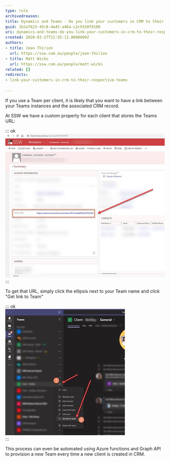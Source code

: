```yaml
---
type: rule
archivedreason: 
title: Dynamics and Teams - Do you link your customers in CRM to their respective Teams?
guid: 1b2a7623-45c8-4a45-a46a-c2c9150f9180
uri: dynamics-and-teams-do-you-link-your-customers-in-crm-to-their-respective-teams
created: 2020-03-27T21:55:12.0000000Z
authors:
- title: Jean Thirion
  url: https://ssw.com.au/people/jean-thirion
- title: Matt Wicks
  url: https://ssw.com.au/people/matt-wicks
related: []
redirects:
- link-your-customers-in-crm-to-their-respective-teams

---
```


If you use a Team per client, it is likely that you want to have a link between your Teams instances and the associated CRM record.

<!--endintro-->

At SSW we have a custom property for each client that stores the Teams URL:


::: ok  
![Figure: Live CRM | Company/Account Form – added Teams URL field](live-crm.jpg)  
:::

To get that URL, simply click the ellipsis next to your Team name and click "Get link to Team"


::: ok  
![Figure: get the Teams URL](get-teams-url.jpg)  
:::

This process can even be automated using Azure functions and Graph API to provision a new Team every time a new client is created in CRM.
